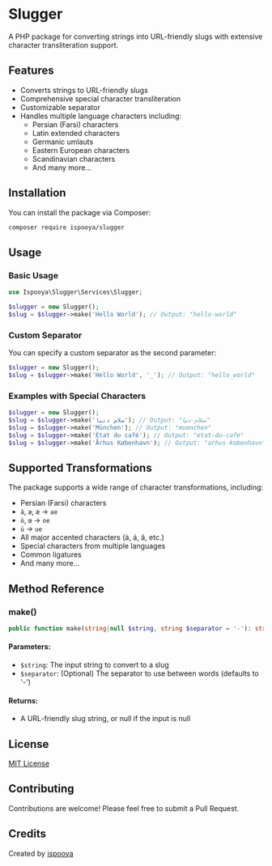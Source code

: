 # Slugger

A PHP package for converting strings into URL-friendly slugs with extensive character transliteration support.

## Features

- Converts strings to URL-friendly slugs
- Comprehensive special character transliteration
- Customizable separator
- Handles multiple language characters including:
  - Persian (Farsi) characters
  - Latin extended characters
  - Germanic umlauts
  - Eastern European characters
  - Scandinavian characters
  - And many more...

## Installation

You can install the package via Composer:

```bash
composer require ispooya/slugger
```

## Usage

### Basic Usage

```php
use Ispooya\Slugger\Services\Slugger;

$slugger = new Slugger();
$slug = $slugger->make('Hello World'); // Output: "hello-world"
```

### Custom Separator

You can specify a custom separator as the second parameter:

```php
$slugger = new Slugger();
$slug = $slugger->make('Hello World', '_'); // Output: "hello_world"
```

### Examples with Special Characters

```php
$slugger = new Slugger();
$slug = $slugger->make('سلام دنیا'); // Output: "سلام-دنیا"
$slug = $slugger->make('München'); // Output: "muenchen"
$slug = $slugger->make('État du café'); // Output: "etat-du-cafe"
$slug = $slugger->make('Århus København'); // Output: "arhus-kobenhavn"
```

## Supported Transformations

The package supports a wide range of character transformations, including:

- Persian (Farsi) characters
- `ä`, `æ`, `ǽ` → `ae`
- `ö`, `œ` → `oe`
- `ü` → `ue`
- All major accented characters (à, á, â, etc.)
- Special characters from multiple languages
- Common ligatures
- And many more...

## Method Reference

### make()

```php
public function make(string|null $string, string $separator = '-'): string|null
```

#### Parameters:

- `$string`: The input string to convert to a slug
- `$separator`: (Optional) The separator to use between words (defaults to '-')

#### Returns:

- A URL-friendly slug string, or null if the input is null

## License

[MIT License](LICENSE)

## Contributing

Contributions are welcome! Please feel free to submit a Pull Request.

## Credits

Created by [ispooya](https://github.com/ispooya)
